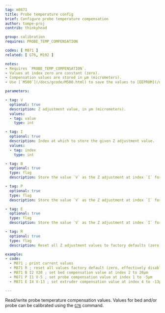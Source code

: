 ```yaml
---
tag: m0871
title: Probe temperature config
brief: Configure probe temperature compensation
author: tompe-proj
contrib: thinkyhead

group: calibration
requires: PROBE_TEMP_COMPENSATION

codes: [ M871 ]
related: [ G76, M192 ]

notes:
- Requires `PROBE_TEMP_COMPENSATION`.
- Values at index zero are constant (zero).
- Compensation values are stored in µm (micrometers).
- Use [`M500`](/docs/gcode/M500.html) to save the values to [EEPROM](/docs/features/eeprom.html).

parameters:

- tag: V
  optional: true
  description: Z adjustment value, in µm (micrometers).
  values:
  - tag: value
    type: int

- tag: I
  optional: true
  description: Index at which to store the given Z adjustment value.
  values:
  - tag: index
    type: int

- tag: B
  optional: true
  type: flag
  description: Store the value `V` as the Z adjustment at index `I` for the Bed.

- tag: P
  optional: true
  type: flag
  description: Store the value `V` as the Z adjustment at index `I` for the Probe.

- tag: E
  optional: true
  type: flag
  description: Store the value `V` as the Z adjustment at index `I` for the Extruder.

- tag: R
  optional: true
  type: flag
  description: Reset all Z adjustment values to factory defaults (zero).

example:
- code:
  - M871 ; print current values
  - M871 R ; reset all values factory default (zero, effectively disabling compensation)
  - M871 B I2 V20 ; set bed compensation value at index 2 to 20µm
  - M871 P I1 V-5 ; set probe compensation value at index 1 to -5µm
  - M871 E I4 V-13 ; set extruder compensation value at index 4 to -13µm

---
```


Read/write probe temperature compensation values. Values for bed and/or probe can be calibrated using the [`G76`](/docs/gcode/G076.html) command.
